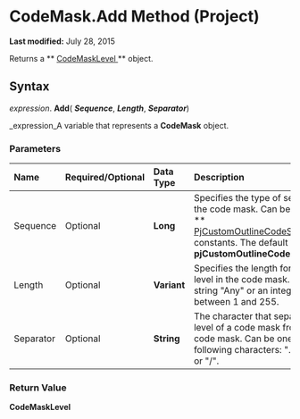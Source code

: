 
# CodeMask.Add Method (Project)

 **Last modified:** July 28, 2015

Returns a  ** [CodeMaskLevel ](cef1b15f-c7f1-3b95-49a1-00854a74d9da.md)** object.

## Syntax

 _expression_. **Add**( **_Sequence_**,  **_Length_**,  **_Separator_**) 

 _expression_A variable that represents a  **CodeMask** object.


### Parameters



|**Name**|**Required/Optional**|**Data Type**|**Description**|
|:-----|:-----|:-----|:-----|
|Sequence|Optional| **Long**|Specifies the type of sequence in the code mask. Can be one of the  ** [PjCustomOutlineCodeSequence](cf97c557-2676-0e3f-1ce7-4db80309696d.md)** constants. The default value is **pjCustomOutlineCodeNumbers**. |
|Length|Optional| **Variant**|Specifies the length for a given level in the code mask. Can be the string "Any" or an integer value between 1 and 255. |
|Separator|Optional| **String**|The character that separates the level of a code mask from the next code mask. Can be one of the following characters: ".", "-", "+", or "/". |

### Return Value

 **CodeMaskLevel**

